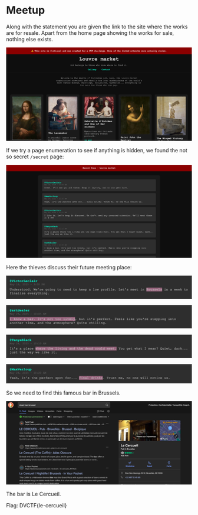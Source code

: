 # Meetup

Along with the statement you are given the link to the site where the works are for resale. Apart from the home page showing the works for sale, nothing else exists.

![alt text](redirection.png)

If we try a page enumeration to see if anything is hidden, we found the not so secret `/secret` page:

![alt text](conversation.png)

Here the thieves discuss their future meeting place:

![alt text](hint1.png)

![alt text](hint2.png)

![alt text](hint3.png)

![alt text](hint4.png)

So we need to find this famous bar in Brussels.

![alt text](bar.png)

The bar is Le Cercueil.

Flag: DVCTF{le-cercueil}
